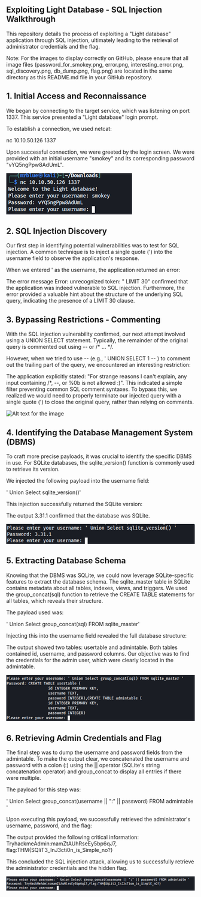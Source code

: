 ## Exploiting Light Database - SQL Injection Walkthrough

This repository details the process of exploiting a "Light database" application through SQL injection, ultimately leading to the retrieval of administrator credentials and the flag.

Note: For the images to display correctly on GitHub, please ensure that all image files (password_for_smokey.png, error.png, interesting_error.png, sql_discovery.png, db_dump.png, flag.png) are located in the same directory as this README.md file in your GitHub repository.
## 1. Initial Access and Reconnaissance

We began by connecting to the target service, which was listening on port 1337. This service presented a "Light database" login prompt.

To establish a connection, we used netcat:

nc 10.10.50.126 1337

Upon successful connection, we were greeted by the login screen. We were provided with an initial username "smokey" and its corresponding password "vYQ5ngPpw8AdUmL".

![Alt text for the image](password_for_smokey.png)

## 2. SQL Injection Discovery

Our first step in identifying potential vulnerabilities was to test for SQL injection. A common technique is to inject a single quote (') into the username field to observe the application's response.

When we entered ' as the username, the application returned an error:

The error message Error: unrecognized token: " LIMIT 30" confirmed that the application was indeed vulnerable to SQL injection. Furthermore, the error provided a valuable hint about the structure of the underlying SQL query, indicating the presence of a LIMIT 30 clause.
## 3. Bypassing Restrictions - Commenting

With the SQL injection vulnerability confirmed, our next attempt involved using a UNION SELECT statement. Typically, the remainder of the original query is commented out using -- or /* ... */.

However, when we tried to use -- (e.g., ' UNION SELECT 1 -- ) to comment out the trailing part of the query, we encountered an interesting restriction:

The application explicitly stated: "For strange reasons I can't explain, any input containing /*, --, or %0b is not allowed :)". This indicated a simple filter preventing common SQL comment syntaxes. To bypass this, we realized we would need to properly terminate our injected query with a single quote (') to close the original query, rather than relying on comments.

![Alt text for the image](sql_divovery.png)

## 4. Identifying the Database Management System (DBMS)

To craft more precise payloads, it was crucial to identify the specific DBMS in use. For SQLite databases, the sqlite_version() function is commonly used to retrieve its version.

We injected the following payload into the username field:

' Union Select sqlite_version()'

This injection successfully returned the SQLite version:

The output 3.31.1 confirmed that the database was SQLite.

![Alt text for the image](sql_discovery.png)

## 5. Extracting Database Schema

Knowing that the DBMS was SQLite, we could now leverage SQLite-specific features to extract the database schema. The sqlite_master table in SQLite contains metadata about all tables, indexes, views, and triggers. We used the group_concat(sql) function to retrieve the CREATE TABLE statements for all tables, which reveals their structure.

The payload used was:

' Union Select group_concat(sql) FROM sqlite_master'

Injecting this into the username field revealed the full database structure:

The output showed two tables: usertable and admintable. Both tables contained id, username, and password columns. Our objective was to find the credentials for the admin user, which were clearly located in the admintable.

![Alt text for the image](db_dump.png)

## 6. Retrieving Admin Credentials and Flag

The final step was to dump the username and password fields from the admintable. To make the output clear, we concatenated the username and password with a colon (:) using the || operator (SQLite's string concatenation operator) and group_concat to display all entries if there were multiple.

The payload for this step was:

' Union Select group_concat(username || ":" || password) FROM admintable '

Upon executing this payload, we successfully retrieved the administrator's username, password, and the flag:

The output provided the following critical information: TryhackmeAdmin:mamZtAUhRseEy5bp6qJ7, flag:THM{SQliT3_InJ3cti0n_is_Simple_no?}

This concluded the SQL injection attack, allowing us to successfully retrieve the administrator credentials and the hidden flag.

![Alt text for the image](flag.png)
